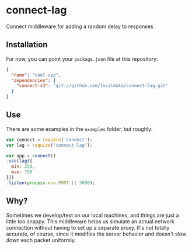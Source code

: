 # connect-lag

Connect middleware for adding a random delay to responses

## Installation

For now, you can point your `package.json` file at this repository:

```json
{
  "name": "cool-app",
  "dependencies": {
    "connect-s3": "git://github.com/localdata/connect-lag.git"
  }
}
```

## Use

There are some examples in the `examples` folder, but roughly:

```javascript
var connect = require('connect');
var lag = require('connect-lag');

var app = connect()
.use(lag({
  min: 250,
  max: 750
}))
.listen(process.env.PORT || 3000);
```

## Why?

Sometimes we develop/test on our local machines, and things are just a little
too snappy. This middleware helps us simulate an actual network connection
without having to set up a separate proxy. It's not totally accurate, of
course, since it modifies the server behavior and doesn't slow down each packet
uniformly.
